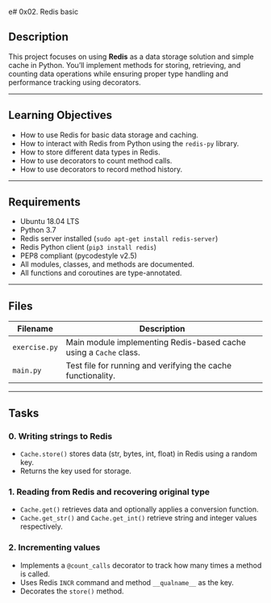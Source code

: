 e# 0x02. Redis basic

## Description

This project focuses on using **Redis** as a data storage solution and simple cache in Python. You’ll implement methods for storing, retrieving, and counting data operations while ensuring proper type handling and performance tracking using decorators.

---

## Learning Objectives

- How to use Redis for basic data storage and caching.
- How to interact with Redis from Python using the `redis-py` library.
- How to store different data types in Redis.
- How to use decorators to count method calls.
- How to use decorators to record method history.

---

## Requirements

- Ubuntu 18.04 LTS
- Python 3.7
- Redis server installed (`sudo apt-get install redis-server`)
- Redis Python client (`pip3 install redis`)
- PEP8 compliant (pycodestyle v2.5)
- All modules, classes, and methods are documented.
- All functions and coroutines are type-annotated.

---

## Files

| Filename        | Description |
|----------------|-------------|
| `exercise.py`  | Main module implementing Redis-based cache using a `Cache` class. |
| `main.py`      | Test file for running and verifying the cache functionality. |

---

## Tasks

### 0. Writing strings to Redis
- `Cache.store()` stores data (str, bytes, int, float) in Redis using a random key.
- Returns the key used for storage.

### 1. Reading from Redis and recovering original type
- `Cache.get()` retrieves data and optionally applies a conversion function.
- `Cache.get_str()` and `Cache.get_int()` retrieve string and integer values respectively.

### 2. Incrementing values
- Implements a `@count_calls` decorator to track how many times a method is called.
- Uses Redis `INCR` command and method `__qualname__` as the key.
- Decorates the `store()` method.

